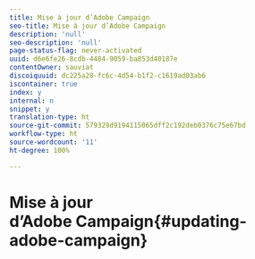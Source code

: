 ```yaml
---
title: Mise à jour d’Adobe Campaign
seo-title: Mise à jour d’Adobe Campaign
description: 'null'
seo-description: 'null'
page-status-flag: never-activated
uuid: d6e6fe26-8cdb-4484-9059-ba853d40187e
contentOwner: sauviat
discoiquuid: dc225a28-fc6c-4d54-b1f2-c1619ad03ab6
iscontainer: true
index: y
internal: n
snippet: y
translation-type: ht
source-git-commit: 579329d9194115065dff2c192deb0376c75e67bd
workflow-type: ht
source-wordcount: '11'
ht-degree: 100%

---
```



# Mise à jour d’Adobe Campaign{#updating-adobe-campaign}

